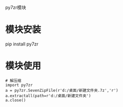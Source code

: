 py7zr模块

# 模块安装

pip install py7zr

# 模块使用

```
# 解压缩
import py7zr
a = py7zr.SevenZipFile(r'd:/桌面/新建文件夹.7z','r')
a.extractall(path=r'd:/桌面/新建文件夹')
a.close()
```